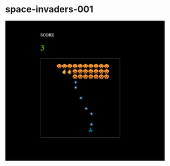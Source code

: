 # space-invaders-001
![](https://raw.githubusercontent.com/DjordjevicN/space-invaders-001/main/Screenshot_1.jpg)
